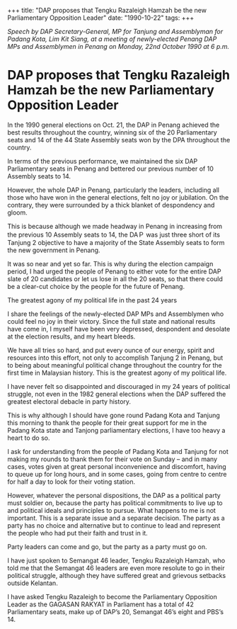 +++ 
title: "DAP proposes that Tengku Razaleigh Hamzah be the new Parliamentary Opposition Leader"
date: "1990-10-22"
tags:
+++

_Speech by DAP Secretary-General, MP for Tanjung and Assemblyman for Padang Kota, Lim Kit Siang, at a meeting of newly-elected Penang DAP MPs and Assemblymen in Penang on Monday, 22nd October 1990 at 6 p.m._

# DAP proposes that Tengku Razaleigh Hamzah be the new Parliamentary Opposition Leader

In the 1990 general elections on Oct. 21, the DAP in Penang achieved the best results throughout the country, winning six of the 20 Parliamentary seats and 14 of the 44 State Assembly seats won by the DPA throughout the country.</u>

In terms of the previous performance, we maintained the six DAP Parliamentary seats in Penang and bettered our previous number of 10 Assembly seats to 14.

However, the whole DAP in Penang, particularly the leaders, including all those who have won in the general elections, felt no joy or jubilation. On the contrary, they were surrounded by a thick blanket of despondency and gloom.

This is because although we made headway in Penang in increasing from the previous 10 Assembly seats to 14, the DAＰ was just three short of its Tanjung 2 objective to have a majority of the State Assembly seats to form the new government in Penang.

It was so near and yet so far. This is why during the election campaign period, I had urged the people of Penang to either vote for the entire DAP slate of 20 candidates or let us lose in all the 20 seats, so that there could be a clear-cut choice by the people for the future of Penang.

The greatest agony of my political life in the past 24 years

I share the feelings of the newly-elected DAP MPs and Assemblymen who could feel no joy in their victory. Since the full state and national results have come in, I myself have been very depressed, despondent and desolate at the election results, and my heart bleeds.

We have all tries so hard, and put every ounce of our energy, spirit and resources into this effort, not only to accomplish Tanjung 2 in Penang, but to being about meaningful political change throughout the country for the first time in Malaysian history. This is the greatest agony of my political life.

I have never felt so disappointed and discouraged in my 24 years of political struggle, not even in the 1982 general elections when the DAP suffered the greatest electoral debacle in party history.

This is why although I should have gone round Padang Kota and Tanjung this morning to thank the people for their great support for me in the Padang Kota state and Tanjong parliamentary elections, I have too heavy a heart to do so.

I ask for understanding from the people of Padang Kota and Tanjung for not making my rounds to thank them for their vote on Sunday – and in many cases, votes given at great personal inconvenience and discomfort, having to queue up for long hours, and in some cases, going from centre to centre for half a day to look for their voting station.

However, whatever the personal dispositions, the DAP as a political party must soldier on, because the party has political commitments to live up to and political ideals and principles to pursue. What happens to me is not important. This is a separate issue and a separate decision. The party as a party has no choice and alternative but to continue to lead and represent the people who had put their faith and trust in it.

Party leaders can come and go, but the party as a party must go on.

I have just spoken to Semangat 46 leader, Tengku Razaleigh Hamzah, who told me that the Semangat 46 leaders are even more resolute to go in their political struggle, although they have suffered great and grievous setbacks outside Kelantan.

I have asked Tengku Razaleigh to become the Parliamentary Opposition Leader as the GAGASAN RAKYAT in Parliament has a total of 42 Parliamentary seats, make up of DAP’s 20, Semangat 46’s eight and PBS’s 14.
 
